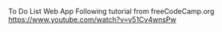 To Do List Web App
Following tutorial from freeCodeCamp.org
https://www.youtube.com/watch?v=y51Cv4wnsPw
